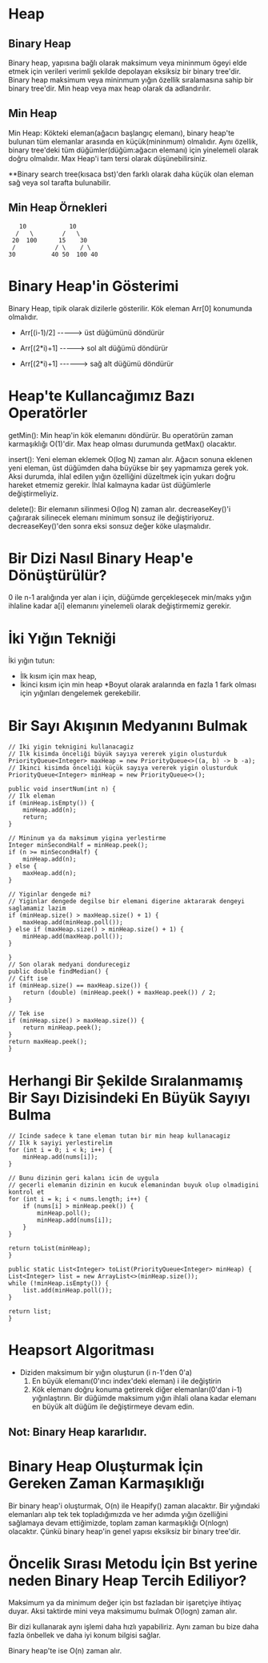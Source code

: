 




#  Heap
 ##  Binary Heap
 Binary heap, yapısına bağlı olarak maksimum veya mininmum ögeyi elde etmek için verileri verimli şekilde depolayan eksiksiz bir binary tree'dir. Binary heap maksimum veya mininmum yığın özellik sıralamasına sahip bir binary tree'dir. Min heap veya max heap olarak da adlandırılır.
 ## Min Heap 
 Min Heap: Kökteki eleman(ağacın başlangıç elemanı), binary heap'te bulunan tüm elemanlar arasında en küçük(mininmum) olmalıdır. Aynı özellik, binary tree'deki tüm düğümler(düğüm:ağacın elemanı) için yinelemeli olarak doğru olmalıdır. Max Heap'i tam tersi olarak düşünebilirsiniz.

**Binary search tree(kısaca bst)'den farklı olarak daha küçük olan eleman sağ veya sol tarafta bulunabilir.

## Min Heap Örnekleri
       10            10
      /   \        /   \  
     20  100      15    30  
     /           / \    / \
    30          40 50  100 40

# Binary Heap'in Gösterimi
Binary Heap, tipik olarak dizilerle gösterilir.
Kök eleman Arr[0] konumunda olmalıdır.

* Arr[(i-1)/2] -----> üst düğümünü döndürür

* Arr[(2*i)+1] -----> sol alt düğümü döndürür

* Arr[(2*i)+1] ------> sağ alt düğümü döndürür

# Heap'te Kullancağımız Bazı Operatörler
getMin(): Min heap'in kök elemanını döndürür. Bu operatörün zaman karmaşıklığı O(1)'dir. Max heap olması durumunda getMax() olacaktır.

insert(): Yeni eleman eklemek O(log N) zaman alır. Ağacın sonuna eklenen yeni eleman, üst düğümden daha büyükse bir şey yapmamıza gerek yok. Aksi durumda, ihlal edilen yığın özelliğini düzeltmek için yukarı doğru hareket etmemiz gerekir. İhlal kalmayna kadar üst düğümlerle değiştirmeliyiz.

delete(): Bir elemanın silinmesi O(log N) zaman alır. decreaseKey()'i çağırarak silinecek elemanı minimum sonsuz ile değiştiriyoruz. decreaseKey()'den sonra eksi sonsuz değer köke ulaşmalıdır.

# Bir Dizi Nasıl Binary Heap'e Dönüştürülür?
0 ile n-1 aralığında yer alan i için, düğümde gerçekleşecek min/maks yığın ihlaline kadar a[i] elemanını yinelemeli olarak değiştirmemiz gerekir.
# İki Yığın Tekniği
 İki yığın tutun:
* İlk kısım için max heap,
* İkinci kısım için min heap
*Boyut olarak aralarında en fazla 1 fark olması için yığınları dengelemek gerekebilir.

# Bir Sayı Akışının Medyanını Bulmak
    // Iki yigin teknigini kullanacagiz
    // Ilk kisimda önceliği büyük sayıya vererek yigin olusturduk 
    PriorityQueue<Integer> maxHeap = new PriorityQueue<>((a, b) -> b -a);
    // Ikinci kisimda önceliği küçük sayıya vererek yigin olusturduk
    PriorityQueue<Integer> minHeap = new PriorityQueue<>();

    public void insertNum(int n) {
	// Ilk eleman
	if (minHeap.isEmpty()) {
		minHeap.add(n);
		return;
	}

	// Mininum ya da maksimum yigina yerlestirme
	Integer minSecondHalf = minHeap.peek();
	if (n >= minSecondHalf) {
		minHeap.add(n);
	} else {
		maxHeap.add(n);
	}

	// Yiginlar dengede mi?
    // Yiginlar dengede degilse bir elemani digerine aktararak dengeyi saglamamiz lazim
	if (minHeap.size() > maxHeap.size() + 1) {
		maxHeap.add(minHeap.poll());
	} else if (maxHeap.size() > minHeap.size() + 1) {
		minHeap.add(maxHeap.poll());
	}

    }
    // Son olarak medyani dondurecegiz
    public double findMedian() {
	// Cift ise
	if (minHeap.size() == maxHeap.size()) {
		return (double) (minHeap.peek() + maxHeap.peek()) / 2;
	}

	// Tek ise
	if (minHeap.size() > maxHeap.size()) {
		return minHeap.peek();
	}
	return maxHeap.peek();
    }

# Herhangi Bir Şekilde Sıralanmamış Bir Sayı Dizisindeki En Büyük Sayıyı Bulma
    // Icinde sadece k tane eleman tutan bir min heap kullanacagiz
    // Ilk k sayiyi yerlestirelim
	for (int i = 0; i < k; i++) {
		minHeap.add(nums[i]);
	}

	// Bunu dizinin geri kalanı icin de uygula
	// gecerli elemanin dizinin en kucuk elemanindan buyuk olup olmadigini kontrol et
	for (int i = k; i < nums.length; i++) {
		if (nums[i] > minHeap.peek()) {
			minHeap.poll();
			minHeap.add(nums[i]);
		}
	}

	return toList(minHeap);
    }

    public static List<Integer> toList(PriorityQueue<Integer> minHeap) {
	List<Integer> list = new ArrayList<>(minHeap.size());
	while (!minHeap.isEmpty()) {
		list.add(minHeap.poll());
	}

	return list;
    }

# Heapsort Algoritması
* Diziden maksimum bir yığın oluşturun (i n-1'den 0'a)
    1) En büyük elemanı(0'ıncı index'deki eleman) i ile değiştirin
    2) Kök elemanı doğru konuma getirerek diğer elemanları(0'dan i-1) yığınlaştırın. Bir düğümde maksimum yığın ihlali olana kadar elemanı en büyük alt düğüm ile değiştirmeye devam edin.
## Not: Binary Heap kararlıdır.

# Binary Heap Oluşturmak İçin Gereken Zaman Karmaşıklığı
Bir binary heap'i oluşturmak, O(n) ile Heapify() zaman alacaktır. Bir yığındaki elemanları alıp tek tek topladığımızda ve her adımda yığın özelliğini sağlamaya devam ettiğimizde, toplam zaman karmaşıklığı O(nlogn) olacaktır. Çünkü binary heap'in genel yapısı eksiksiz bir binary tree'dir.

# Öncelik Sırası Metodu İçin Bst yerine neden Binary Heap Tercih Ediliyor?
Maksimum ya da minimum değer için bst fazladan bir işaretçiye ihtiyaç duyar. Aksi taktirde mini veya maksimumu bulmak O(logn) zaman alır.

Bir dizi kullanarak aynı işlemi daha hızlı yapabiliriz. Aynı zaman bu bize daha fazla önbellek ve daha iyi konum bilgisi sağlar.

Binary heap'te ise O(n) zaman alır.

